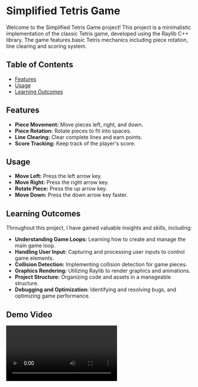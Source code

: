 # Simplified Tetris Game

Welcome to the Simplified Tetris Game project! This project is a minimalistic implementation of the classic Tetris game, developed using the Raylib C++ library. The game features basic Tetris mechanics including piece rotation, line clearing and scoring system.

## Table of Contents
- [Features](#features)
- [Usage](#usage)
- [Learning Outcomes](#learning-outcomes)

## Features

- **Piece Movement:** Move pieces left, right, and down.
- **Piece Rotation:** Rotate pieces to fit into spaces.
- **Line Clearing:** Clear complete lines and earn points.
- **Score Tracking:** Keep track of the player's score.

## Usage

- **Move Left:** Press the left arrow key.
- **Move Right:** Press the right arrow key.
- **Rotate Piece:** Press the up arrow key.
- **Move Down:** Press the down arrow key faster.

## Learning Outcomes

Throughout this project, I have gained valuable insights and skills, including:

- **Understanding Game Loops:** Learning how to create and manage the main game loop.
- **Handling User Input:** Capturing and processing user inputs to control game elements.
- **Collision Detection:** Implementing collision detection for game pieces.
- **Graphics Rendering:** Utilizing Raylib to render graphics and animations.
- **Project Structure:** Organizing code and assets in a manageable structure.
- **Debugging and Optimization:** Identifying and resolving bugs, and optimizing game performance.

## Demo Video
<video controls>
  <source src="assets/TETRIS-GAME-rec.mp4" type="video/mp4">
</video>



